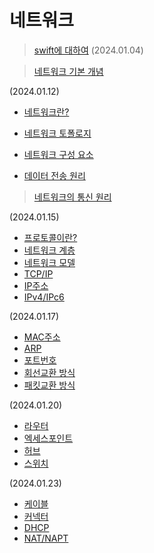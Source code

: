 # 네트워크



> [swift에 대하여](https://github.com/team-imad-study/TIL-quarang/wiki/Swift%EC%97%90-%EB%8C%80%ED%95%98%EC%97%AC)
(2024.01.04)
   
      

> [네트워크 기본 개념](https://github.com/team-imad-study/TIL-quarang/wiki/Swift%EC%97%90-%EB%8C%80%ED%95%98%EC%97%AC)

(2024.01.12)

- [네트워크란?](https://github.com/QuaRang1225/TIL-quarang/wiki/%EB%84%A4%ED%8A%B8%EC%9B%8C%ED%81%AC-%EA%B8%B0%EB%B3%B8-%EA%B0%9C%EB%85%90#chapter1-%EB%84%A4%ED%8A%B8%EC%9B%8C%ED%81%AC%EB%9E%80)
     
- [네트워크 토폴로지](https://github.com/QuaRang1225/TIL-quarang/wiki/%EB%84%A4%ED%8A%B8%EC%9B%8C%ED%81%AC-%EA%B8%B0%EB%B3%B8-%EA%B0%9C%EB%85%90#chapter2-%EB%84%A4%ED%8A%B8%EC%9B%8C%ED%81%AC-%ED%86%A0%ED%8F%B4%EB%A1%9C%EC%A7%80)
- [네트워크 구성 요소](https://github.com/QuaRang1225/TIL-quarang/wiki/%EB%84%A4%ED%8A%B8%EC%9B%8C%ED%81%AC-%EA%B8%B0%EB%B3%B8-%EA%B0%9C%EB%85%90#chapter3-%EB%84%A4%ED%8A%B8%EC%9B%8C%ED%81%AC-%EA%B5%AC%EC%84%B1-%EC%9A%94%EC%86%8C)
- [데이터 전송 원리](https://github.com/QuaRang1225/TIL-quarang/wiki/%EB%84%A4%ED%8A%B8%EC%9B%8C%ED%81%AC-%EA%B8%B0%EB%B3%B8-%EA%B0%9C%EB%85%90#chapter4-%EB%8D%B0%EC%9D%B4%ED%84%B0-%EC%A0%84%EC%86%A1-%EC%9B%90%EB%A6%AC)
  
> [네트워크의 통신 원리](https://github.com/QuaRang1225/TIL-quarang/wiki/%EB%84%A4%ED%8A%B8%EC%9B%8C%ED%81%AC-%ED%86%B5%EC%8B%A0-%EC%9B%90%EB%A6%AC)
  
(2024.01.15)
 
   - [프로토콜이란?](https://github.com/QuaRang1225/TIL-quarang/wiki/%EB%84%A4%ED%8A%B8%EC%9B%8C%ED%81%AC-%ED%86%B5%EC%8B%A0-%EC%9B%90%EB%A6%AC#chapter-5-%ED%94%84%EB%A1%9C%ED%86%A0%EC%BD%9C)
  - [네트워크 계층](https://github.com/QuaRang1225/TIL-quarang/wiki/%EB%84%A4%ED%8A%B8%EC%9B%8C%ED%81%AC-%ED%86%B5%EC%8B%A0-%EC%9B%90%EB%A6%AC#chapter-6-%EB%84%A4%ED%8A%B8%EC%9B%8C%ED%81%AC-%EA%B3%84%EC%B8%B5)
  - [네트워크 모델](https://github.com/QuaRang1225/TIL-quarang/wiki/%EB%84%A4%ED%8A%B8%EC%9B%8C%ED%81%AC-%ED%86%B5%EC%8B%A0-%EC%9B%90%EB%A6%AC#chapter-7-%EB%84%A4%ED%8A%B8%EC%9B%8C%ED%81%AC-%EB%AA%A8%EB%8D%B8)
  - [TCP/IP](https://github.com/QuaRang1225/TIL-quarang/wiki/%EB%84%A4%ED%8A%B8%EC%9B%8C%ED%81%AC-%ED%86%B5%EC%8B%A0-%EC%9B%90%EB%A6%AC#chapter-8-tcpip)
  - [IP주소](https://github.com/QuaRang1225/TIL-quarang/wiki/%EB%84%A4%ED%8A%B8%EC%9B%8C%ED%81%AC-%ED%86%B5%EC%8B%A0-%EC%9B%90%EB%A6%AC#chapter-9-ip%EC%A3%BC%EC%86%8C)
  - [IPv4/IPc6](https://github.com/QuaRang1225/TIL-quarang/wiki/%EB%84%A4%ED%8A%B8%EC%9B%8C%ED%81%AC-%ED%86%B5%EC%8B%A0-%EC%9B%90%EB%A6%AC#chapter10-ipv4ipv6)

(2024.01.17)

  - [MAC주소](https://github.com/QuaRang1225/TIL-quarang/wiki/%EB%84%A4%ED%8A%B8%EC%9B%8C%ED%81%AC-%ED%86%B5%EC%8B%A0-%EC%9B%90%EB%A6%AC#chaptor-11-mac-%EC%A3%BC%EC%86%8C)
  - [ARP](https://github.com/QuaRang1225/TIL-quarang/wiki/%EB%84%A4%ED%8A%B8%EC%9B%8C%ED%81%AC-%ED%86%B5%EC%8B%A0-%EC%9B%90%EB%A6%AC#chaptor-12-arp)
  - [포트번호](https://github.com/QuaRang1225/TIL-quarang/wiki/%EB%84%A4%ED%8A%B8%EC%9B%8C%ED%81%AC-%ED%86%B5%EC%8B%A0-%EC%9B%90%EB%A6%AC#chaptor-13-%ED%8F%AC%ED%8A%B8%EB%B2%88%ED%98%B8)
  - [회선교환 방식](https://github.com/QuaRang1225/TIL-quarang/wiki/%EB%84%A4%ED%8A%B8%EC%9B%8C%ED%81%AC-%ED%86%B5%EC%8B%A0-%EC%9B%90%EB%A6%AC#chaptor-14-%ED%9A%8C%EC%84%A0-%EA%B5%90%ED%99%98%EB%B0%A9%EC%8B%9D)
  - [패킷교환 방식](https://github.com/QuaRang1225/TIL-quarang/wiki/%EB%84%A4%ED%8A%B8%EC%9B%8C%ED%81%AC-%ED%86%B5%EC%8B%A0-%EC%9B%90%EB%A6%AC#chaptor-15-%ED%8C%A8%ED%82%B7-%EA%B5%90%ED%99%98%EB%B0%A9%EC%8B%9D)
    
(2024.01.20)

  - [라우터](https://github.com/QuaRang1225/TIL-quarang/wiki/%EB%84%A4%ED%8A%B8%EC%9B%8C%ED%81%AC-%ED%86%B5%EC%8B%A0-%EC%9B%90%EB%A6%AC#chaptor-16-%EB%9D%BC%EC%9A%B0%ED%84%B0)
  - [엑세스포인트](https://github.com/QuaRang1225/TIL-quarang/wiki/%EB%84%A4%ED%8A%B8%EC%9B%8C%ED%81%AC-%ED%86%B5%EC%8B%A0-%EC%9B%90%EB%A6%AC#chaptor-17-%EC%97%91%EC%84%B8%EC%8A%A4-%ED%8F%AC%EC%9D%B8%ED%8A%B8)
  - [허브](https://github.com/QuaRang1225/TIL-quarang/wiki/%EB%84%A4%ED%8A%B8%EC%9B%8C%ED%81%AC-%ED%86%B5%EC%8B%A0-%EC%9B%90%EB%A6%AC#chaptor-18-%ED%97%88%EB%B8%8C)
  - [스위치](https://github.com/QuaRang1225/TIL-quarang/wiki/%EB%84%A4%ED%8A%B8%EC%9B%8C%ED%81%AC-%ED%86%B5%EC%8B%A0-%EC%9B%90%EB%A6%AC#chaptor-19-%EC%8A%A4%EC%9C%84%EC%B9%98)

(2024.01.23)

  - [케이블](https://github.com/QuaRang1225/TIL-quarang/wiki/%EB%84%A4%ED%8A%B8%EC%9B%8C%ED%81%AC-%ED%86%B5%EC%8B%A0-%EC%9B%90%EB%A6%AC#chaptor-20-%EC%BC%80%EC%9D%B4%EB%B8%94)
  - [커넥터](https://github.com/QuaRang1225/TIL-quarang/wiki/%EB%84%A4%ED%8A%B8%EC%9B%8C%ED%81%AC-%ED%86%B5%EC%8B%A0-%EC%9B%90%EB%A6%AC#chaptor-21-%EC%BB%A4%EB%84%A5%ED%84%B0)
  - [DHCP](https://github.com/QuaRang1225/TIL-quarang/wiki/%EB%84%A4%ED%8A%B8%EC%9B%8C%ED%81%AC-%ED%86%B5%EC%8B%A0-%EC%9B%90%EB%A6%AC#chaptor-22-dhcp)
  - [NAT/NAPT](https://github.com/QuaRang1225/TIL-quarang/wiki/%EB%84%A4%ED%8A%B8%EC%9B%8C%ED%81%AC-%ED%86%B5%EC%8B%A0-%EC%9B%90%EB%A6%AC#chaptor-22-nat/napt)
